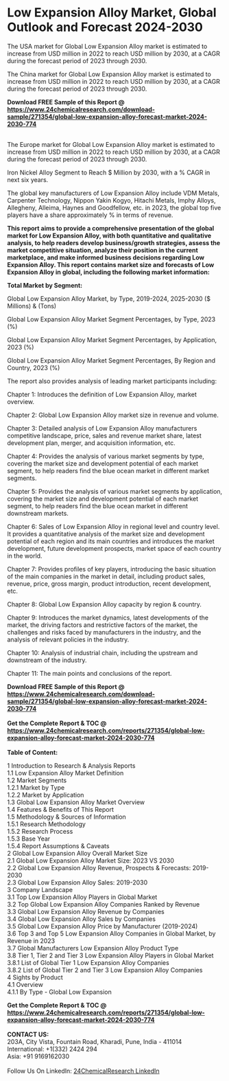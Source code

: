 <h1>Low Expansion Alloy Market, Global Outlook and Forecast 2024-2030</h1><p>The USA market for Global Low Expansion Alloy market is estimated to increase from USD million in 2022 to reach USD million by 2030, at a CAGR during the forecast period of 2023 through 2030.</p><p>
</p><p>The China market for Global Low Expansion Alloy market is estimated to increase from USD million in 2022 to reach USD million by 2030, at a CAGR during the forecast period of 2023 through 2030.</p><div><b>Download FREE Sample of this Report @ 
            <a href="https://www.24chemicalresearch.com/download-sample/271354/global-low-expansion-alloy-forecast-market-2024-2030-774">
            https://www.24chemicalresearch.com/download-sample/271354/global-low-expansion-alloy-forecast-market-2024-2030-774</a></b></div><br><p>
</p><p>The Europe market for Global Low Expansion Alloy market is estimated to increase from USD million in 2022 to reach USD million by 2030, at a CAGR during the forecast period of 2023 through 2030.</p><p>
Iron Nickel Alloy Segment to Reach $ Million by 2030, with a % CAGR in next six years.</p><p>
The global key manufacturers of Low Expansion Alloy include VDM Metals, Carpenter Technology, Nippon Yakin Kogyo, Hitachi Metals, Imphy Alloys, Allegheny, Alleima, Haynes and Goodfellow, etc. in 2023, the global top five players have a share approximately % in terms of revenue.</p><p>
<strong>This report aims to provide a comprehensive presentation of the global market for Low Expansion Alloy, with both quantitative and qualitative analysis, to help readers develop business/growth strategies, assess the market competitive situation, analyze their position in the current marketplace, and make informed business decisions regarding Low Expansion Alloy. This report contains market size and forecasts of Low Expansion Alloy in global, including the following market information:</strong></p><p>
</p><p>
<strong>Total Market by Segment:</strong></p><p>
Global Low Expansion Alloy Market, by Type, 2019-2024, 2025-2030 ($ Millions) &amp; (Tons)</p><p>
Global Low Expansion Alloy Market Segment Percentages, by Type, 2023 (%)</p><p>
</p><p>
Global Low Expansion Alloy Market Segment Percentages, by Application, 2023 (%)</p><p>
</p><p>
Global Low Expansion Alloy Market Segment Percentages, By Region and Country, 2023 (%)</p><p>
</p><p>
The report also provides analysis of leading market participants including:</p><p>
</p><p>
</p><p>
Chapter 1: Introduces the definition of Low Expansion Alloy, market overview.</p><p>
Chapter 2: Global Low Expansion Alloy market size in revenue and volume.</p><p>
Chapter 3: Detailed analysis of Low Expansion Alloy manufacturers competitive landscape, price, sales and revenue market share, latest development plan, merger, and acquisition information, etc.</p><p>
Chapter 4: Provides the analysis of various market segments by type, covering the market size and development potential of each market segment, to help readers find the blue ocean market in different market segments.</p><p>
Chapter 5: Provides the analysis of various market segments by application, covering the market size and development potential of each market segment, to help readers find the blue ocean market in different downstream markets.</p><p>
Chapter 6: Sales of Low Expansion Alloy in regional level and country level. It provides a quantitative analysis of the market size and development potential of each region and its main countries and introduces the market development, future development prospects, market space of each country in the world.</p><p>
Chapter 7: Provides profiles of key players, introducing the basic situation of the main companies in the market in detail, including product sales, revenue, price, gross margin, product introduction, recent development, etc.</p><p>
Chapter 8: Global Low Expansion Alloy capacity by region &amp; country.</p><p>
Chapter 9: Introduces the market dynamics, latest developments of the market, the driving factors and restrictive factors of the market, the challenges and risks faced by manufacturers in the industry, and the analysis of relevant policies in the industry.</p><p>
Chapter 10: Analysis of industrial chain, including the upstream and downstream of the industry.</p><p>
Chapter 11: The main points and conclusions of the report.</p><div><b>Download FREE Sample of this Report @ 
            <a href="https://www.24chemicalresearch.com/download-sample/271354/global-low-expansion-alloy-forecast-market-2024-2030-774">
            https://www.24chemicalresearch.com/download-sample/271354/global-low-expansion-alloy-forecast-market-2024-2030-774</a></b></div><br><div><b>Get the Complete Report & TOC @ 
            <a href="https://www.24chemicalresearch.com/reports/271354/global-low-expansion-alloy-forecast-market-2024-2030-774">
            https://www.24chemicalresearch.com/reports/271354/global-low-expansion-alloy-forecast-market-2024-2030-774</a></b></div><br>
            <b>Table of Content:</b><p>1 Introduction to Research & Analysis Reports<br />
    1.1 Low Expansion Alloy Market Definition<br />
    1.2 Market Segments<br />
        1.2.1 Market by Type<br />
        1.2.2 Market by Application<br />
    1.3 Global Low Expansion Alloy Market Overview<br />
    1.4 Features & Benefits of This Report<br />
    1.5 Methodology & Sources of Information<br />
        1.5.1 Research Methodology<br />
        1.5.2 Research Process<br />
        1.5.3 Base Year<br />
        1.5.4 Report Assumptions & Caveats<br />
2 Global Low Expansion Alloy Overall Market Size<br />
    2.1 Global Low Expansion Alloy Market Size: 2023 VS 2030<br />
    2.2 Global Low Expansion Alloy Revenue, Prospects & Forecasts: 2019-2030<br />
    2.3 Global Low Expansion Alloy Sales: 2019-2030<br />
3 Company Landscape<br />
    3.1 Top Low Expansion Alloy Players in Global Market<br />
    3.2 Top Global Low Expansion Alloy Companies Ranked by Revenue<br />
    3.3 Global Low Expansion Alloy Revenue by Companies<br />
    3.4 Global Low Expansion Alloy Sales by Companies<br />
    3.5 Global Low Expansion Alloy Price by Manufacturer (2019-2024)<br />
    3.6 Top 3 and Top 5 Low Expansion Alloy Companies in Global Market, by Revenue in 2023<br />
    3.7 Global Manufacturers Low Expansion Alloy Product Type<br />
    3.8 Tier 1, Tier 2 and Tier 3 Low Expansion Alloy Players in Global Market<br />
        3.8.1 List of Global Tier 1 Low Expansion Alloy Companies<br />
        3.8.2 List of Global Tier 2 and Tier 3 Low Expansion Alloy Companies<br />
4 Sights by Product<br />
    4.1 Overview<br />
        4.1.1 By Type - Global Low Expansion</p><div><b>Get the Complete Report & TOC @ 
            <a href="https://www.24chemicalresearch.com/reports/271354/global-low-expansion-alloy-forecast-market-2024-2030-774">
            https://www.24chemicalresearch.com/reports/271354/global-low-expansion-alloy-forecast-market-2024-2030-774</a></b></div><br><b>CONTACT US:</b><br>
            203A, City Vista, Fountain Road, Kharadi, Pune, India - 411014<br>
            International: +1(332) 2424 294<br>
            Asia: +91 9169162030 <br><br>
            Follow Us On LinkedIn: <a href="https://www.linkedin.com/company/24chemicalresearch/">24ChemicalResearch LinkedIn</a>
